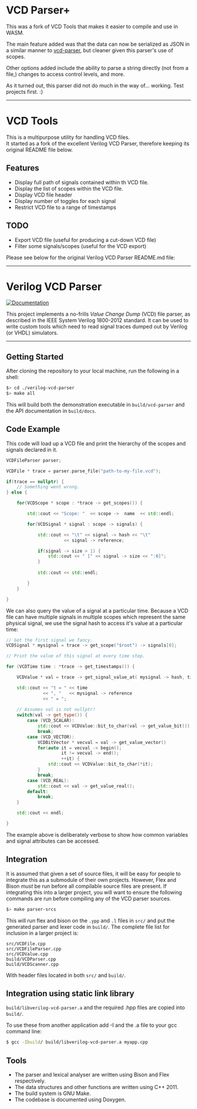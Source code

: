 # VCD Parser+
This was a fork of VCD Tools that makes it easier to compile and use in WASM.

The main feature added was that the data can now be serialized as JSON in a similar manner to [vcd-parser](https://github.com/Cloud-V/vcd-parser), but cleaner given this parser's use of scopes.

Other options added include the ability to parse a string directly (not from a file,)  changes to access control levels, and more.

As it turned out, this parser did not do much in the way of… working. Test projects first. :)

---
# VCD Tools
This is a multipurpose utility for handling VCD files.  
It started as a fork of the excellent Verilog VCD Parser, therefore keeping its original README file below.  

## Features
* Display full path of signals contained within th VCD file.
* Display the list of scopes within the VCD file.
* Display VCD file header
* Display number of toggles for each signal
* Restrict VCD file to a range of timestamps

## TODO
* Export VCD file (useful for producing a cut-down VCD file)
* Filter some signals/scopes (useful for the VCD export)

Please see below for the original Verilog VCD Parser README.md file:

---
# Verilog VCD Parser

[![Documentation](https://codedocs.xyz/ben-marshall/verilog-vcd-parser.svg)](https://codedocs.xyz/ben-marshall/verilog-vcd-parser/)

This project implements a no-frills *Value Change Dump* (VCD) file parser, as
described in the IEEE System Verilog 1800-2012 standard. It can be used to
write custom tools which need to read signal traces dumped out by Verilog (or
VHDL) simulators.

---

## Getting Started

After cloning the repository to your local machine, run the following in a
shell:

```sh
$> cd ./verilog-vcd-parser
$> make all
```

This will build both the demonstration executable in `build/vcd-parser` and
the API documentation in `build/docs`.

## Code Example

This code will load up a VCD file and print the hierarchy of the scopes
and signals declared in it.

```cpp
VCDFileParser parser;

VCDFile * trace = parser.parse_file("path-to-my-file.vcd");

if(trace == nullptr) {
    // Something went wrong.
} else {

    for(VCDScope * scope : *trace -> get_scopes()) {

        std::cout << "Scope: "  << scope ->  name  << std::endl;

        for(VCDSignal * signal : scope -> signals) {

            std::cout << "\t" << signal -> hash << "\t" 
                      << signal -> reference;

            if(signal -> size > 1) {
                std::cout << " [" << signal -> size << ":0]";
            }
            
            std::cout << std::endl;

        }
    }

}
```

We can also query the value of a signal at a particular time. Because a VCD
file can have multiple signals in multiple scopes which represent the same
physical signal, we use the signal hash to access it's value at a particular
time:

```cpp
// Get the first signal we fancy.
VCDSignal * mysignal = trace -> get_scope("$root") -> signals[0];

// Print the value of this signal at every time step.

for (VCDTime time : *trace -> get_timestamps()) {

    VCDValue * val = trace -> get_signal_value_at( mysignal -> hash, time);

    std::cout << "t = " << time
              << ", "   << mysignal -> reference
              << " = ";
    
    // Assumes val is not nullptr!
    switch(val -> get_type()) {
        case (VCD_SCALAR):
            std::cout << VCDValue::bit_to_char(val -> get_value_bit());
            break;
        case (VCD_VECTOR):
            VCDBitVector * vecval = val -> get_value_vector()
            for(auto it = vecval -> begin();
                     it != vecval -> end();
                     ++it) {
                std::cout << VCDValue::bit_to_char(*it);
            }
            break;
        case (VCD_REAL):
            std::cout << val -> get_value_real();
        default:
            break;
    }

    std::cout << endl;

}

```

The example above is deliberately verbose to show how common variables and
signal attributes can be accessed.


## Integration

It is assumed that given a set of source files, it will be easy for people to
integrate this as a submodule of their own projects. However, Flex and Bison
*must* be run before all compilable source files are present. If integrating
this into a larger project, you will want to ensure the following commands are
run before compiling any of the VCD parser sources.

```sh
$> make parser-srcs
```

This will run flex and bison on the `.ypp` and `.l` files in `src/` and put
the generated parser and lexer code in `build/`. The complete file list for
inclusion in a larger project is:

```
src/VCDFile.cpp
src/VCDFileParser.cpp
src/VCDValue.cpp
build/VCDParser.cpp
build/VCDScanner.cpp
```

With header files located in both `src/` and `build/`.

## Integration using static link library

`build/libverilog-vcd-parser.a` and the required .hpp files are copied into `build/`.

To use these from another application add -I and the .a file to your gcc command line:

```sh
$ gcc -Ibuild/ build/libverilog-vcd-parser.a myapp.cpp
```


## Tools

- The parser and lexical analyser are written using Bison and Flex
  respectively.
- The data structures and other functions are written using C++ 2011.
- The build system is GNU Make.
- The codebase is documented using Doxygen.
